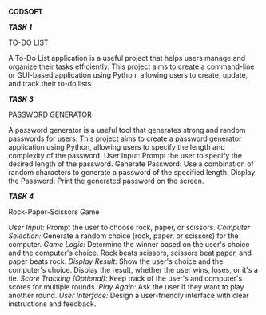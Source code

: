 ****CODSOFT****

***TASK 1***

TO-DO LIST

A To-Do List application is a useful project that helps users manage
and organize their tasks efficiently. This project aims to create a
command-line or GUI-based application using Python, allowing users to create, update, and track their to-do lists


***TASK 3***

PASSWORD GENERATOR

A password generator is a useful tool that generates strong and
random passwords for users. This project aims to create a
password generator application using Python, allowing users to
specify the length and complexity of the password.
User Input: Prompt the user to specify the desired length of the
password.
Generate Password: Use a combination of random characters to
generate a password of the specified length.
Display the Password: Print the generated password on the screen.

***TASK 4***

Rock-Paper-Scissors Game


*User Input:* Prompt the user to choose rock, paper, or scissors.
*Computer Selection:* Generate a random choice (rock, paper, or scissors) for
the computer.
*Game Logic:* Determine the winner based on the user's choice and the
computer's choice.
Rock beats scissors, scissors beat paper, and paper beats rock.
*Display Result:* Show the user's choice and the computer's choice.
Display the result, whether the user wins, loses, or it's a tie.
*Score Tracking (Optional):* Keep track of the user's and computer's scores for
multiple rounds.
*Play Again:* Ask the user if they want to play another round.
*User Interface:* Design a user-friendly interface with clear instructions and
feedback.
